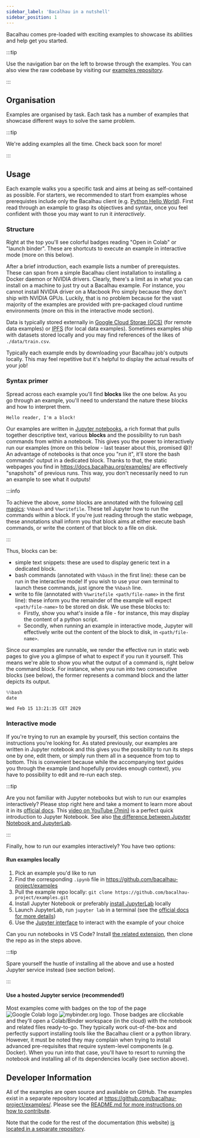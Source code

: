 ```yaml
---
sidebar_label: 'Bacalhau in a nutshell'
sidebar_position: 1
---
```


Bacalhau comes pre-loaded with exciting examples to showcase its abilities and help get you started.

:::tip

Use the navigation bar on the left to browse through the examples. You can also view the raw codebase by visiting our [examples repository](https://github.com/bacalhau-project/examples).

:::

## Organisation

Examples are organised by task. Each task has a number of examples that showcase different ways to solve the same problem.

:::tip

We're adding examples all the time. Check back soon for more!

:::

## Usage

Each example walks you  a specific task and aims at being as self-contained as possible.
For starters, we recommended to start from examples whose prerequistes include only the Bacalhau client (e.g. [Python Hello World](./workload-onboarding/Prolog-Hello-World/index.md)).
First read through an example to grasp its objectives and syntax, once you feel confident with those you may want to run it *interactively*.

### Structure

Right at the top you'll see colorful badges reading "Open in Colab" or "launch binder". These are shortcuts to execute an example in interactive mode (more on this below).

After a brief introduction, each example lists a number of prerequistes. These can span from a simple Bacalhau client installation to installing a Docker daemon or NVIDIA drivers.
Clearly, there's a limit as in what you can install on a machine to just try out a Bacalhau example.
For instance, you cannot install NVIDIA driver on a Macbook Pro simply because they don't ship with NVIDIA GPUs.
Luckily, that is no problem because for the vast majority of the examples are provided with pre-packaged cloud runtime environments (more on this in the interactive mode section).

Data is typically stored externally in [Google Cloud Storae (GCS)](https://en.wikipedia.org/wiki/Google_Cloud_Storage) (for remote data examples) or [IPFS](https://docs.ipfs.tech/) (for local data examples).
Sometimes examples ship with datasets stored locally and you may find references of the likes of `./data/train.csv`.


Typically each example ends by downloading your Bacalhau job's outputs locally.
This may feel repetitive but it's helpful to display the actual results of your job!

### Syntax primer

Spread across each example you'll find **blocks** like the one below.
As you go through an example, you'll need to understand the nature these blocks and how to interpret them.

```
Hello reader, I'm a block!
```


Our examples are written in [Jupyter notebooks](https://jupyterlab.readthedocs.io/en/stable/index.html), a rich format that pulls together descriptive text, various **blocks** and the possibility to run bash commands from within a notebook.
This gives you the power to interactively run our examples (more on this below - last teaser about this, promised :smile:)!
An advantage of notebooks is that once you "run it", it'll store the bash commands' output in a dedicated block.
Thanks to that, the static webpages you find in https://docs.bacalhau.org/examples/ are effectively "snapshots" of previous runs.
This way, you don't necessarily need to run an example to see what it outputs!

:::info

To achieve the above, *some* blocks are annotated with the following [cell magics](https://ipython.readthedocs.io/en/stable/interactive/magics.html#cell-magics): `%%bash` and `%%writefile`.
These tell Jupyter how to run the commands within a block.
If you're just reading through the static webpage, these annotations shall inform you that block aims at either execute bash commands, or write the content of that block to a file on disk.

:::

Thus, blocks can be:

* simple text snippets: these are used to display generic text in a dedicated block.
* bash commands (annotated with `%%bash` in the first line): these can be run in the interactive mode! If you wish to use your own terminal to launch these commands, just ignore the `%%bash` line.
* write to file (annotated with `%%writefile <path/file-name>` in the first line): these inform you the remainder of the example will expect `<path/file-name>` to be stored on disk. We use these blocks to:
    * Firstly, show you what's inside a file - for instance, this may display the content of a python script.
    * Secondly, when running an example in interactive mode, Jupyter will effectively write out the content of the block to disk, in `<path/file-name>`.

Since our examples are runnable, we render the effective run in static web pages to give you a glimpse of what to expect if you run it yourself.
This means we're able to show you what the output of a command is, right below the command block.
For instance, when you run into two consecutive blocks (see below), the former represents a command block and the latter depicts its output.

```python
%%bash
date
```

    Wed Feb 15 13:21:35 CET 2029


### Interactive mode

If you're trying to run an example by yourself, this section contains the instructions you're looking for.
As stated previously, our examples are written in Jupyter notebook and this gives you the possibility to run its steps one by one, edit them, or simply run them all in a sequence from top to bottom.
This is convenient because while the accompanying text guides you through the example (and hopefully provides enough context), you have to possibility to edit and re-run each step.

:::tip

Are you not familiar with Jupyter notebooks but wish to run our examples interactively?
Please stop right here and take a moment to learn more about it in its [official docs](https://jupyterlab.readthedocs.io/en/stable/index.html).
This [video on YouTube (7min)](https://www.youtube.com/watch?v=jZ952vChhuI) is a perfect quick introduction to Jupyter Notebook.
See also [the difference between Jupyter Notebook and JupyterLab](https://stackoverflow.com/questions/50982686/what-is-the-difference-between-jupyter-notebook-and-jupyterlab/).

:::

Finally, how to run our examples interactively?
You have two options:

#### Run examples locally

1. Pick an example you'd like to run
1. Find the corresponding `.ipynb` file in https://github.com/bacalhau-project/examples
1. Pull the example repo locally: `git clone https://github.com/bacalhau-project/examples.git`
1. Install Jupyter Notebook or preferably [install JupyterLab](https://jupyterlab.readthedocs.io/en/stable/getting_started/installation.html) locally
1. Launch JupyterLab, run `jupyter lab` in a terminal (see the [official docs for more details](https://jupyterlab.readthedocs.io/en/stable/getting_started/starting.html))
1. Use the [Jupyter interface](https://jupyterlab.readthedocs.io/en/stable/user/interface.html) to interact with the example of your choice

Can you run notebooks in VS Code? Install [the related extension](https://marketplace.visualstudio.com/items?itemName=ms-toolsai.jupyter), then clone the repo as in the steps above.

:::tip

Spare yourself the hustle of installing all the above and use a hosted Jupyter service instead (see section below).

:::
#### Use a hosted Jupyter service (recommended!)

Most examples come with badges on the top of the page <img src="https://colab.research.google.com/assets/colab-badge.svg" alt="Google Colab logo" /> <img src="https://mybinder.org/badge.svg" alt="mybinder.org logo" />.
Those badges are clicckable and they'll open a Colab/Binder workspace (in the cloud) with the notebook and related files ready-to-go.
They typically work out-of-the-box and perfectly support installing tools like the Bacalhau client or a python library.
However, it must be noted they may complain when trying to install advanced pre-requisites that require system-level components (e.g. Docker). When you run into that case, you'll have to resort to running the notebook and installing all of its dependencies locally (see section above).

## Developer Information

All of the examples are open source and available on GitHub. The examples exist in a separate repository located at https://github.com/bacalhau-project/examples/. Please see the [README.md for more instructions on how to contribute](https://github.com/bacalhau-project/examples/README.md).

Note that the code for the rest of the documentation (this website) [is located in a separate repository](https://github.com/bacalhau-project/docs.bacalhau.org/).
